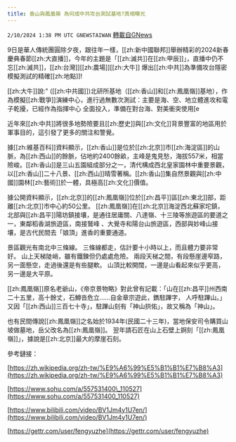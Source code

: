 ```yaml
---
title: 香山與鳳凰嶺 為何成中共攻台測試基地?真相曝光
---
```

`2/10/2024 1:38 PM UTC GNEWSTAIWAN` [轉載自GNews](https://gnews.org/articles/2297382)



9日是華人傳統團圓除夕夜，跟往年一樣，[[zh:新中國聯邦]]舉辦精彩的2024新春慶典春節[[zh:大直播]]，今年的主題是「[[zh:滅共]]在[[zh:甲辰]]」，直播中仍不忘[[zh:滅共]]，[[zh:台灣]][[zh:農場]][[zh:大牛]] 爆出[[zh:中共]]為準備攻台隱密模擬測試的精確[[zh:地點]]!

  

[[zh:大牛]]說:" ([[zh:中共國]])北研所基地（[[zh:香山]]和[[zh:鳳凰嶺]]基地），作為模擬[[zh:戰爭]]演練中心，進行過無數次測試：主要是海、空、地立體進攻和電子乾擾，已經作為指揮中心 全面投入，準備在對台海、對美衝突使用[e️️️️️️️

  
  

近年來[[zh:中共]]將很多地勢險要且[[zh:歷史]]與[[zh:文化]]背景豐富的地區用於軍事目的，這引發了更多的關注和警覺。

  

據[[zh:維基百科]]資料顯示，[[zh:香山]]是位於[[zh:北京]]市[[zh:海淀區]]的山脈，為[[zh:西山]]的餘脈，佔地約2400餘畝，主峰是鬼見愁，海拔557米，相當險峻。[[zh:香山]]是三山五園組成部分之一，清代構成西北皇家園林中重要景觀，以[[zh:香山]]二十八景、[[zh:西山]]晴雪著稱。[[zh:香山]]集自然景觀與[[zh:中國]]園林[[zh:藝術]]於一體，具極高[[zh:文化]]價值。

  

據公開資料顯示，[[zh:北京]]的[[zh:鳳凰嶺]]位於[[zh:昌平]]區[[zh:東北]]部，距離[[zh:北京]]市中心約50公里。 [[zh:鳳凰嶺]]在[[zh:北京]]海淀西北蘇家坨鎮，北部與[[zh:昌平]]陽坊鎮接壤，是通往居庸關、八達嶺、十三陵等旅遊區的要道之一，東鄰稻香湖旅遊區，南接鷲峰 、大覺寺和陽台山旅遊區，西部與妙峰山接壤，是古代民間去「娘頂」進香的重要通道。

  

景區觀光有南北中三條線。 三條線都走，估計要十小時以上，而且體力要非常好。 山上天梯陡峭，雖有鐵鍊但仍處處危險。 兩段天梯之間，有段懸崖邊窄路，另一面懸空，走過後還是有些腿軟。 山頂比較開闊，一邊是山看起來似乎更高，另一邊是大平原。

  

[[zh:鳳凰嶺]]原名老爺山，《帝京景物略》對此曾有記載：「山在[[zh:昌平]]州西南二十五里，高十餘丈，石鱒沓危立……自金章宗遊此，鐫駐蹕字， 人呼駐蹕山。」又因「[[zh:西山]]三百七十寺」，駐蹕山刻有「神山拱佑」，故又稱為「神山」。

  

也有民間傳說[[zh:鳳凰嶺]]之名始於1934年(民國二十三年)，當地保安司令購買山坡做墓地，岳父改名為[[zh:鳳凰嶺]]。 翌年請石匠在山上石壁上錒刻「[[zh:鳳凰嶺]]」，據說是[[zh:北京]]最大的摩崖石刻。



參考鏈接：

  

[https://zh.wikipedia.org/zh-tw/%E9%A6%99%E5%B1%B1%E7%B8%A3](https://zh.wikipedia.org/zh-tw/%E9%A6%99%E5%B1%B1%E7%B8%A3)

  

[https://www.sohu.com/a/557531400\_110527](https://www.sohu.com/a/557531400_110527)

  

[https://www.bilibili.com/video/BV1Jm4y1U7en/](https://www.bilibili.com/video/BV1Jm4y1U7en/)

  

[https://gettr.com/user/fengyuzhe](https://gettr.com/user/fengyuzhe)

